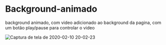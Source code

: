 # Background-animado
background animado, com video adicionado ao background da pagina, com um botão play/pause para controlar o video




![Captura de tela de 2020-02-10 20-02-23](https://user-images.githubusercontent.com/46541402/74198932-7d7ab380-4c41-11ea-991b-acc8372d11bb.png)
